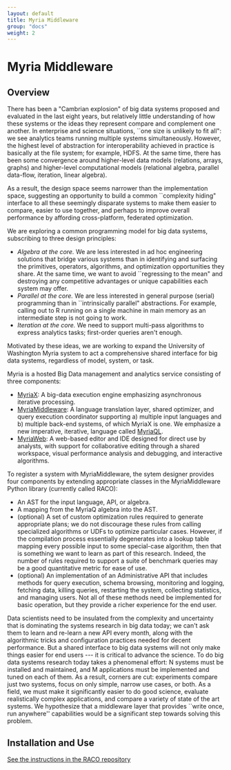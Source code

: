 ```yaml
---
layout: default
title: Myria Middleware
group: "docs"
weight: 2
---
```


# Myria Middleware

## Overview

There has been a "Cambrian explosion" of big data systems proposed and evaluated in the last eight years, but relatively little understanding of how these systems or the ideas they represent compare and complement one another.  In enterprise and science situations, ``one size is unlikely to fit all": we see analytics teams running multiple systems simultaneously.  However, the highest level of abstraction for interoperability achieved in practice is basically at the file system; for example, HDFS.   At the same time, there has been some convergence around higher-level data models (relations, arrays, graphs) and higher-level computational models (relational algebra, parallel data-flow, iteration, linear algebra).  

As a result, the design space seems narrower than the implementation space, suggesting an opportunity to build a common ``complexity hiding" interface to all these seemingly disparate systems to make them easier to compare, easier to use together, and perhaps to improve overall performance by affording cross-platform, federated optimization.

We are exploring a common programming model for big data systems, subscribing to three design principles:

* *Algebra at the core.* We are less interested in ad hoc engineering solutions that bridge various systems than in identifying and surfacing the primitives, operators, algorithms, and optimization opportunities they share. At the same time, we want to avoid ``regressing to the mean" and destroying any competitive advantages or unique capabilities each system may offer.  
* *Parallel at the core.* We are less interested in general purpose (serial) programming than in ``intrinsically parallel" abstractions.  For example, calling out to R running on a single machine in main memory as an intermediate step is not going to work.
* *Iteration at the core.* We need to support multi-pass algorithms to express analytics tasks; first-order queries aren't enough.

Motivated by these ideas, we are working to expand the University of Washington Myria system to act a comprehensive shared interface for big data systems, regardless of model, system, or task.

Myria is a hosted Big Data management and analytics service consisting of three components:

* [MyriaX](https://github.com/uwescience/myria): A big-data execution engine emphasizing asynchronous iterative processing.
* [MyriaMiddleware](https://github.com/uwescience/raco): A language translation layer, shared optimizer, and query execution coordinator supporting a) multiple input languages and b) multiple back-end systems, of which MyriaX is one.   We emphasize a new imperative, iterative,  language called [MyriaQL](myriaql.html).
* [MyriaWeb](https://github.com/uwescience/myria-web): A web-based editor and IDE designed for direct use by analysts, with support for collaborative editing through a shared workspace, visual performance analysis and debugging, and interactive algorithms.

To register a system with MyriaMiddleware, the sytem designer provides four components by extending appropriate classes in the MyriaMiddleware Python library (currently called RACO):

* An AST for the input language, API, or algebra.
* A mapping from the MyriaQ algebra into the AST.
* (optional) A set of custom optimization rules required to generate appropriate plans; we do not discourage these rules from calling specialized algorithms or UDFs to optimize particular cases.   However, if the compilation process essentially degenerates into a lookup table mapping every possible input to some special-case algorithm, then that is something we want to learn as part of this research.  Indeed, the number of rules required to support a suite of benchmark queries may be a good quantitative metric for ease of use.
* (optional) An implementation of an Administrative API that includes methods for query execution, schema browsing, monitoring and logging, fetching data, killing queries, restarting the system, collecting statistics, and managing users.  Not all of these methods need be implemented for basic operation, but they provide a richer experience for the end user.

Data scientists need to be insulated from the complexity and uncertainty that is dominating the systems research in big data today; we can't ask them to learn and re-learn a new API every month, along with the algorithmic tricks and configuration practices needed for decent performance.  But a shared interface to big data systems will not only make things easier for end users --- it is critical to advance the science.  To do big data systems research today takes a phenomenal effort: N systems must be installed and maintained, and M applications must be implemented and tuned on each of them.  As a result, corners are cut: experiments compare just two systems, focus on only simple, narrow use cases, or both.  As a field, we must make it significantly easier to do good science, evaluate realistically complex applications, and compare a variety of state of the art systems.  We hypothesize that a middleware layer that provides ``write once, run anywhere'' capabilities would be a significant step towards solving this problem.  

## Installation and Use

[See the instructions in the RACO repository](https://github.com/uwescience/raco/blob/master/README.md)
